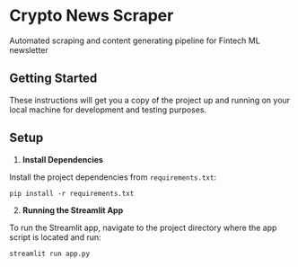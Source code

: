 # Crypto News Scraper
Automated scraping and content generating pipeline for Fintech ML newsletter

## Getting Started

These instructions will get you a copy of the project up and running on your local machine for development and testing purposes.

## Setup
1. **Install Dependencies**

Install the project dependencies from `requirements.txt`:
```
pip install -r requirements.txt
```


2. **Running the Streamlit App**

To run the Streamlit app, navigate to the project directory where the app script is located and run:
```
streamlit run app.py
```
